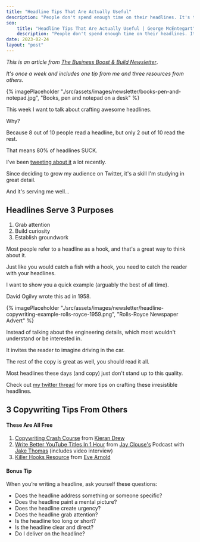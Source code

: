 ```yaml
---
title: "Headline Tips That Are Actually Useful"
description: "People don't spend enough time on their headlines. It's the most important part of any copy. Here's why."
seo:
    title: "Headline Tips That Are Actually Useful | George McEntegart"
    description: "People don't spend enough time on their headlines. It's the most important part of any copy. Here's why."
date: 2023-02-24
layout: "post"
---
```


*This is an article from [The Business Boost & Build Newsletter](/newsletter)*. 

*It's once a week and includes one tip from me and three resources from others.*

{% imagePlaceholder "./src/assets/images/newsletter/books-pen-and-notepad.jpg", "Books, pen and notepad on a desk" %}

This week I want to talk about crafting awesome headlines.

Why?

Because 8 out of 10 people read a headline, but only 2 out of 10 read the rest.

That means 80% of headlines SUCK.

I've been [tweeting about it](https://twitter.com/geerodge/status/1626839993313288192/) a lot recently.

Since deciding to grow my audience on Twitter, it's a skill I'm studying in great detail.

And it's serving me well...

## Headlines Serve 3 Purposes

1. Grab attention
2. Build curiosity
3. Establish groundwork

Most people refer to a headline as a hook, and that's a great way to think about it.

Just like you would catch a fish with a hook, you need to catch the reader with your headlines.

I want to show you a quick example (arguably the best of all time).

David Ogilvy wrote this ad in 1958.

{% imagePlaceholder "./src/assets/images/newsletter/headline-copywriting-example-rolls-royce-1959.png", "Rolls-Royce Newspaper Advert" %}

Instead of talking about the engineering details, which most wouldn't understand or be interested in.

It invites the reader to imagine driving in the car.

The rest of the copy is great as well, you should read it all.

Most headlines these days (and copy) just don't stand up to this quality.

Check out [my twitter thread](https://twitter.com/geerodge/status/1628803188517224456/) for more tips on crafting these irresistible headlines.

## 3 Copywriting Tips From Others
#### These Are All Free

1. [Copywriting Crash Course](https://kierandrew.ck.page/copy) from [Kieran Drew](https://twitter.com/ItsKieranDrew)
2. [Write Better YouTube Titles In 1 Hour](https://www.creativeelements.fm/jake-thomas/) from [Jay Clouse's](https://twitter.com/jayclouse) Podcast with [Jake Thomas](https://twitter.com/jthomas__) (includes video interview)
3. [Killer Hooks Resource](https://part-timecreatorclub.ck.page/c9efcded55) from [Eve Arnold](https://twitter.com/writes_eve)

#### Bonus Tip

When you’re writing a headline, ask yourself these questions:

- Does the headline address something or someone specific?
- Does the headline paint a mental picture?
- Does the headline create urgency?
- Does the headline grab attention?
- Is the headline too long or short?
- Is the headline clear and direct?
- Do I deliver on the headline?